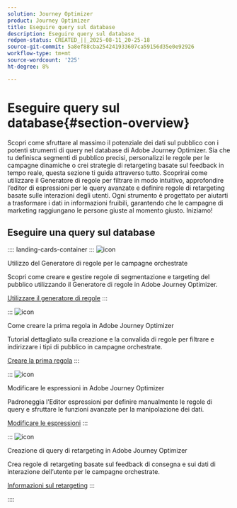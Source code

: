 ```yaml
---
solution: Journey Optimizer
product: Journey Optimizer
title: Eseguire query sul database
description: Eseguire query sul database
redpen-status: CREATED_||_2025-08-11_20-25-18
source-git-commit: 5a8ef88cba254241933607ca59156d35e0e92926
workflow-type: tm+mt
source-wordcount: '225'
ht-degree: 8%

---
```



# Eseguire query sul database{#section-overview}

Scopri come sfruttare al massimo il potenziale dei dati sul pubblico con i potenti strumenti di query nel database di Adobe Journey Optimizer. Sia che tu definisca segmenti di pubblico precisi, personalizzi le regole per le campagne dinamiche o crei strategie di retargeting basate sul feedback in tempo reale, questa sezione ti guida attraverso tutto. Scoprirai come utilizzare il Generatore di regole per filtrare in modo intuitivo, approfondire l’editor di espressioni per le query avanzate e definire regole di retargeting basate sulle interazioni degli utenti. Ogni strumento è progettato per aiutarti a trasformare i dati in informazioni fruibili, garantendo che le campagne di marketing raggiungano le persone giuste al momento giusto. Iniziamo!

## Eseguire una query sul database

:::: landing-cards-container
:::
![icon](https://cdn.experienceleague.adobe.com/icons/list-check.svg?lang=it)

Utilizzo del Generatore di regole per le campagne orchestrate

Scopri come creare e gestire regole di segmentazione e targeting del pubblico utilizzando il Generatore di regole in Adobe Journey Optimizer.

[Utilizzare il generatore di regole](../using/orchestrated/orchestrated-rule-builder.md)
:::

:::
![icon](https://cdn.experienceleague.adobe.com/icons/circle-play.svg?lang=it)

Come creare la prima regola in Adobe Journey Optimizer

Tutorial dettagliato sulla creazione e la convalida di regole per filtrare e indirizzare i tipi di pubblico in campagne orchestrate.

[Creare la prima regola](../using/orchestrated/build-query.md)
:::

:::
![icon](https://cdn.experienceleague.adobe.com/icons/gear.svg?lang=it)

Modificare le espressioni in Adobe Journey Optimizer

Padroneggia l’Editor espressioni per definire manualmente le regole di query e sfruttare le funzioni avanzate per la manipolazione dei dati.

[Modificare le espressioni](../using/orchestrated/edit-expressions.md)
:::

:::
![icon](https://cdn.experienceleague.adobe.com/icons/bullseye.svg?lang=it)

Creazione di query di retargeting in Adobe Journey Optimizer

Crea regole di retargeting basate sul feedback di consegna e sui dati di interazione dell’utente per le campagne orchestrate.

[Informazioni sul retargeting](../using/orchestrated/retarget.md)
:::

::::
